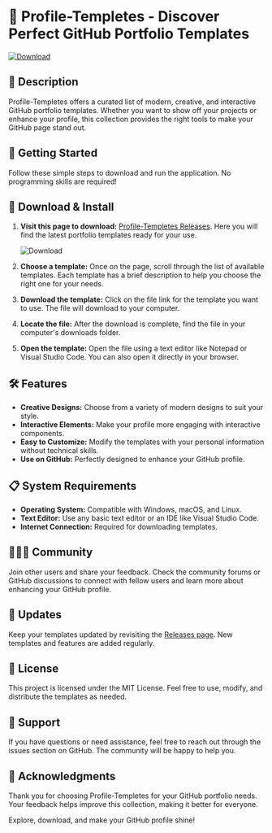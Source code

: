 # 🎨 Profile-Templetes - Discover Perfect GitHub Portfolio Templates

[![Download](https://img.shields.io/badge/Download-Here-brightgreen.svg)](https://github.com/FouadAlshweiki04/Profile-Templetes/releases)

## 📖 Description

Profile-Templetes offers a curated list of modern, creative, and interactive GitHub portfolio templates. Whether you want to show off your projects or enhance your profile, this collection provides the right tools to make your GitHub page stand out.

## 🚀 Getting Started

Follow these simple steps to download and run the application. No programming skills are required!

## 🔗 Download & Install

1. **Visit this page to download:** [Profile-Templetes Releases](https://github.com/FouadAlshweiki04/Profile-Templetes/releases). Here you will find the latest portfolio templates ready for your use. 
   
    ![Download](https://img.shields.io/badge/Download-Here-brightgreen.svg)

2. **Choose a template:** Once on the page, scroll through the list of available templates. Each template has a brief description to help you choose the right one for your needs.

3. **Download the template:** Click on the file link for the template you want to use. The file will download to your computer.

4. **Locate the file:** After the download is complete, find the file in your computer's downloads folder.

5. **Open the template:** Open the file using a text editor like Notepad or Visual Studio Code. You can also open it directly in your browser.

## 🛠️ Features

- **Creative Designs:** Choose from a variety of modern designs to suit your style.
- **Interactive Elements:** Make your profile more engaging with interactive components.
- **Easy to Customize:** Modify the templates with your personal information without technical skills.
- **Use on GitHub:** Perfectly designed to enhance your GitHub profile.

## 📋 System Requirements

- **Operating System:** Compatible with Windows, macOS, and Linux.
- **Text Editor:** Use any basic text editor or an IDE like Visual Studio Code.
- **Internet Connection:** Required for downloading templates.

## 🧑‍🤝‍🧑 Community

Join other users and share your feedback. Check the community forums or GitHub discussions to connect with fellow users and learn more about enhancing your GitHub profile.

## 📅 Updates

Keep your templates updated by revisiting the [Releases page](https://github.com/FouadAlshweiki04/Profile-Templetes/releases). New templates and features are added regularly. 

## 📝 License

This project is licensed under the MIT License. Feel free to use, modify, and distribute the templates as needed.

## 💬 Support

If you have questions or need assistance, feel free to reach out through the issues section on GitHub. The community will be happy to help you.

## 📢 Acknowledgments

Thank you for choosing Profile-Templetes for your GitHub portfolio needs. Your feedback helps improve this collection, making it better for everyone. 

Explore, download, and make your GitHub profile shine!